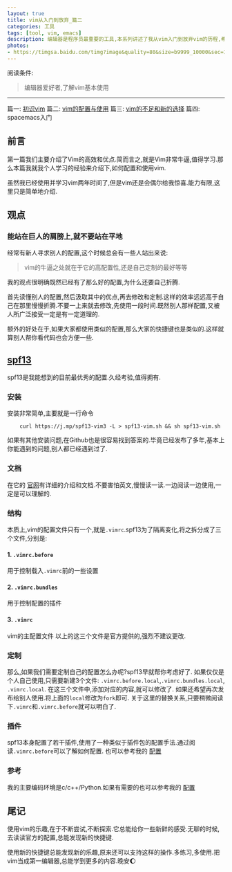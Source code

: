 ```yaml
---
layout: true
title: vim从入门到放弃_篇二
categories: 工具
tags: [tool, vim, emacs]
description: 编辑器是程序员最重要的工具,本系列讲述了我从vim入门到放弃vim的历程,希望对其他人有所帮助
photos:
- https://timgsa.baidu.com/timg?image&quality=80&size=b9999_10000&sec=1491139173&di=1cc0bf82e240f8af1073ff2e4d43c8d6&imgtype=jpg&er=1&src=http%3A%2F%2Fwx3.sinaimg.cn%2Forj360%2F006B7ntWgy1fbumrmh4b9j31hc0u04qs.jpg
---
```


阅读条件:
> 编辑器爱好者,了解vim基本使用

---

篇一: [初识vim](http://yitinglove.cn/blog/2017/03/19/vim_to_emacs_1/)
篇二: [vim的配置与使用](http://yitinglove.cn/blog/2017/03/26/vim_to_emacs_2/)
篇三: [vim的不足和新的选择](http://yitinglove.cn/blog/2017/04/04/vim_to_emacs_3/)
篇四: spacemacs入门


<!--more-->
## 前言
第一篇我们主要介绍了Vim的高效和优点.简而言之,就是Vim非常牛逼,值得学习.那么本篇我就我个人学习的经验来介绍下,如何配置和使用vim.

虽然我已经使用并学习vim两年时间了,但是vim还是会偶尔给我惊喜.能力有限,这里只是简单地介绍.

## 观点
### 能站在巨人的肩膀上,就不要站在平地
经常有新人寻求别人的配置,这个时候总会有一些人站出来说:
> vim的牛逼之处就在于它的高配置性,还是自己定制的最好等等

我的观点很明确既然已经有了那么好的配置,为什么还要自己折腾.

首先读懂别人的配置,然后汲取其中的优点,再去修改和定制.这样的效率远远高于自己在那里慢慢折腾.不要一上来就去修改,先使用一段时间.既然别人那样配置,又被人所广泛接受一定是有一定道理的.

额外的好处在于,如果大家都使用类似的配置,那么大家的快捷键也是类似的.这样就算别人帮你看代码也会方便一些.

## [spf13](https://github.com/spf13/spf13-vim)
spf13是我能想到的目前最优秀的配置.久经考验,值得拥有.

### 安装
安装非常简单,主要就是一行命令
```
    curl https://j.mp/spf13-vim3 -L > spf13-vim.sh && sh spf13-vim.sh
```
如果有其他安装问题,在Github也是很容易找到答案的.毕竟已经发布了多年,基本上你能遇到的问题,别人都已经遇到过了.

### 文档
在它的 [官网](http://vim.spf13.com/)有详细的介绍和文档.不要害怕英文,慢慢读一读.一边阅读一边使用,一定是可以理解的.

### 结构
本质上,vim的配置文件只有一个,就是`.vimrc`.spf13为了隔离变化,将之拆分成了三个文件,分别是:
#### 1. `.vimrc.before`
用于控制载入`.vimrc`前的一些设置
#### 2. `.vimrc.bundles`
用于控制配置的插件
#### 3. `.vimrc`
vim的主配置文件
以上的这三个文件是官方提供的,强烈不建议更改.

### 定制
那么,如果我们需要定制自己的配置怎么办呢?spf13早就帮你考虑好了.
如果仅仅是个人自己使用,只需要新建3个文件: `.vimrc.before.local`,`.vimrc.bundles.local`, `.vimrc.local`.
在这三个文件中,添加对应的内容,就可以修改了.
如果还希望再次发布给别人使用.将上面的`local`修改为`fork`即可.
关于这里的替换关系,只要稍微阅读下`.vimrc`和`.vimrc.before`就可以明白了.

### 插件
spf13本身配置了若干插件,使用了一种类似于插件包的配置手法.通过阅读`.vimrc.before`可以了解如何配置.
也可以参考我的 [配置](https://github.com/chengyi818/dotfiles/blob/master/home/.vimrc.before.fork)

### 参考
我的主要编码环境是c/c++/Python.如果有需要的也可以参考我的 [配置](https://github.com/chengyi818/dotfiles/tree/master/home)

## 尾记
使用vim的乐趣,在于不断尝试,不断探索.它总能给你一些新鲜的感受.无聊的时候,去读读官方的配置,总能发现新的快捷键.

使用新的快捷键总能发现新的乐趣,原来还可以支持这样的操作.多练习,多使用.把vim当成第一编辑器,总能学到更多的内容.晚安:moon:
